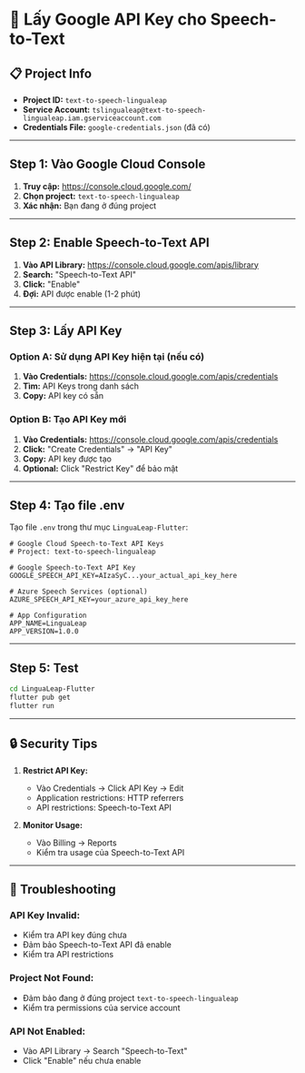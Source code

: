 # 🔑 Lấy Google API Key cho Speech-to-Text

## 📋 Project Info

- **Project ID:** `text-to-speech-lingualeap`
- **Service Account:** `tslingualeap@text-to-speech-lingualeap.iam.gserviceaccount.com`
- **Credentials File:** `google-credentials.json` (đã có)

---

## **Step 1: Vào Google Cloud Console**

1. **Truy cập:** https://console.cloud.google.com/
2. **Chọn project:** `text-to-speech-lingualeap`
3. **Xác nhận:** Bạn đang ở đúng project

---

## **Step 2: Enable Speech-to-Text API**

1. **Vào API Library:** https://console.cloud.google.com/apis/library
2. **Search:** "Speech-to-Text API"
3. **Click:** "Enable"
4. **Đợi:** API được enable (1-2 phút)

---

## **Step 3: Lấy API Key**

### **Option A: Sử dụng API Key hiện tại (nếu có)**

1. **Vào Credentials:** https://console.cloud.google.com/apis/credentials
2. **Tìm:** API Keys trong danh sách
3. **Copy:** API key có sẵn

### **Option B: Tạo API Key mới**

1. **Vào Credentials:** https://console.cloud.google.com/apis/credentials
2. **Click:** "Create Credentials" → "API Key"
3. **Copy:** API key được tạo
4. **Optional:** Click "Restrict Key" để bảo mật

---

## **Step 4: Tạo file .env**

Tạo file `.env` trong thư mục `LinguaLeap-Flutter`:

```env
# Google Cloud Speech-to-Text API Keys
# Project: text-to-speech-lingualeap

# Google Speech-to-Text API Key
GOOGLE_SPEECH_API_KEY=AIzaSyC...your_actual_api_key_here

# Azure Speech Services (optional)
AZURE_SPEECH_API_KEY=your_azure_api_key_here

# App Configuration
APP_NAME=LinguaLeap
APP_VERSION=1.0.0
```

---

## **Step 5: Test**

```bash
cd LinguaLeap-Flutter
flutter pub get
flutter run
```

---

## **🔒 Security Tips**

1. **Restrict API Key:**
   - Vào Credentials → Click API Key → Edit
   - Application restrictions: HTTP referrers
   - API restrictions: Speech-to-Text API

2. **Monitor Usage:**
   - Vào Billing → Reports
   - Kiểm tra usage của Speech-to-Text API

---

## **🐛 Troubleshooting**

### **API Key Invalid:**
- Kiểm tra API key đúng chưa
- Đảm bảo Speech-to-Text API đã enable
- Kiểm tra API restrictions

### **Project Not Found:**
- Đảm bảo đang ở đúng project `text-to-speech-lingualeap`
- Kiểm tra permissions của service account

### **API Not Enabled:**
- Vào API Library → Search "Speech-to-Text"
- Click "Enable" nếu chưa enable 
